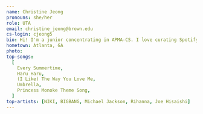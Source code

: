 ```yaml
---
name: Christine Jeong
pronouns: she/her
role: UTA
email: christine_jeong@brown.edu
cs-login: cjeong5
bio: Hi! I'm a junior concentrating in APMA-CS. I love curating Spotify playlist and binge watching/reading (I cannot stop myself from rewatching How to Train Your Dragon and Harry Potter).
hometown: Atlanta, GA
photo:
top-songs:
  [
    Every Summertime,
    Haru Haru,
    (I Like) The Way You Love Me,
    Umbrella,
    Princess Monoke Theme Song,
  ]
top-artists: [NIKI, BIGBANG, Michael Jackson, Rihanna, Joe Hisaishi]
---
```

